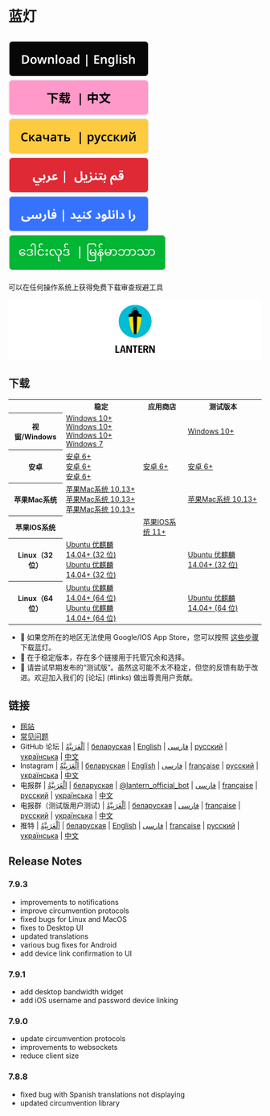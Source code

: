 # 蓝灯
[![en](https://github.com/getlantern/.github/blob/main/resources/English.svg)](https://github.com/getlantern/.github/blob/main/profile/README.md)
[![zh](https://github.com/getlantern/.github/blob/main/resources/Chinese.svg)](https://github.com/getlantern/.github/blob/main/profile/README.zh.md)
[![ru](https://github.com/getlantern/.github/blob/main/resources/Russian.svg)](https://github.com/getlantern/.github/blob/main/profile/README.ru.md)
[![ar](https://github.com/getlantern/.github/blob/main/resources/Arabic.svg)](https://github.com/getlantern/.github/blob/main/profile/README.ar.md)
[![fa](https://github.com/getlantern/.github/blob/main/resources/Farsi.svg)](https://github.com/getlantern/.github/blob/main/profile/README.fa.md)
[![my](https://github.com/getlantern/.github/blob/main/resources/Burmese.svg)](https://github.com/getlantern/.github/blob/main/profile/README.my.md)
---
可以在任何操作系统上获得免费下载审查规避工具

![cover page](https://github.com/getlantern/.github/blob/main/resources/cover_page.png)

## 下载
<table>
    <tr>
        <th></th>
        <th>稳定</th>
        <th>应用商店</th>
        <th>测试版本</th>
    </tr>
    <tr>
        <th>视窗/Windows</th>
        <td>
            <a href="https://gitlab.com/getlantern/lantern-binaries-mirror/-/raw/master/lantern-installer.exe">Windows 10&#43;</a> <br> 
            <a href="https://github.com/getlantern/lantern-binaries/raw/main/lantern-installer.exe">Windows 10&#43;</a> <br>
            <a href="https://s3.amazonaws.com/lantern/lantern-installer.exe">Windows 10&#43;</a> <br>
            <a href="https://github.com/getlantern/lantern-binaries/raw/main/lantern-installer-win7.exe">Windows 7</a>    
        </td>
        <td></td>
        <td>
            <a href="https://github.com/getlantern/lantern-binaries/raw/main/lantern-installer-preview.exe">Windows 10&#43;</a>
        </td>
    </tr>
    <tr>
        <th>安卓</th>
        <td>
            <a href="https://gitlab.com/getlantern/lantern-binaries-mirror/-/raw/master/lantern-installer.apk">安卓 6&#43;</a> <br>
            <a href="https://s3.amazonaws.com/lantern/lantern-installer.apk">安卓 6&#43;</a> <br>
            <a href="https://github.com/getlantern/lantern-binaries/raw/main/lantern-installer.apk">安卓 6&#43;</a>
        </td>
        <td>
            <a href="https://play.google.com/store/apps/details?id=org.getlantern.lantern">安卓 6&#43;</a>
        </td>
        <td>
            <a href="https://github.com/getlantern/lantern-binaries/raw/main/lantern-installer-preview.apk">安卓 6&#43;</a>
        </td>
    </tr>
    <tr>
        <th>苹果Mac系统</th>
        <td>
            <a href="https://gitlab.com/getlantern/lantern-binaries-mirror/-/raw/master/lantern-installer.dmg">苹果Mac系统 10.13&#43;</a> <br>
            <a href="https://github.com/getlantern/lantern-binaries/raw/main/lantern-installer.dmg">苹果Mac系统 10.13&#43;</a> <br>
            <a href="https://s3.amazonaws.com/lantern/lantern-installer.dmg">苹果Mac系统 10.13&#43;</a>
        </td>
        <td></td>
        <td>
            <a href="https://github.com/getlantern/lantern-binaries/raw/main/lantern-installer-preview.dmg">苹果Mac系统 10.13&#43;</a>
        </td>
    </tr>
    <tr>
        <th>苹果IOS系统</th>
        <td></td>
        <td>
            <a href="https://apps.apple.com/app/id1457872372?l">苹果IOS系统 11&#43;</a>
        </td>
        <td></td>
    </tr>
    <tr>
        <th>Linux（32 位）</th>
        <td>
            <a href="https://github.com/getlantern/lantern-binaries/raw/main/lantern-installer-32-bit.deb">Ubuntu 优麒麟 14.04&#43; (32 位)</a> <br>
            <a href="https://s3.amazonaws.com/lantern/lantern-installer-32-bit.deb">Ubuntu 优麒麟 14.04&#43; (32 位)</a>
        </td>
        <td></td>
        <td>
            <a href="https://github.com/getlantern/lantern-binaries/raw/main/lantern-installer-preview-32-bit.deb">Ubuntu 优麒麟 14.04&#43; (32 位)</a>
        </td>
    </tr>
    <tr>
        <th>Linux（64 位）</th>
        <td>
            <a href="https://github.com/getlantern/lantern-binaries/raw/main/lantern-installer-64-bit.deb">Ubuntu 优麒麟 14.04&#43; (64 位)</a> <br>
            <a href="https://s3.amazonaws.com/lantern/lantern-installer-64-bit.deb">Ubuntu 优麒麟 14.04&#43; (64 位)</a>
        </td>
        <td></td>
        <td>
            <a href="https://github.com/getlantern/lantern-binaries/raw/main/lantern-installer-preview-64-bit.deb">Ubuntu 优麒麟 14.04&#43; (64 位)</a>
        </td>
    </tr>
</table>

- 📱 如果您所在的地区无法使用 Google/IOS App Store，您可以按照 [这些步骤](https://lantern.io/faq#use-2) 下载蓝灯。
- 🔗 在于稳定版本，存在多个链接用于托管冗余和选择。
- 🚀 请尝试早期发布的“测试版”。虽然这可能不太不稳定，但您的反馈有助于改进。欢迎加入我们的 [论坛] (#links) 做出尊贵用户贡献。

## 链接
- [网站](https://lantern.io)
- [常见问题](https://lantern.io/faq)
- GitHub 论坛 | [اَلْعَرَبِيَّةُ](https://github.com/getlantern/lantern-forum-uae/discussions) | [беларуская](https://github.com/getlantern/lantern-forum-belarus) | [English](https://github.com/getlantern/lantern-forum-en/discussions) | [فارسی](https://github.com/getlantern/lantern-forum-fa/discussions) | [русский](https://github.com/getlantern/lantern-forum-ru/discussions) | [українська](https://github.com/getlantern/lantern-forum-ukraine/discussions) | [中文](https://github.com/getlantern/lantern-forum-cn/discussions)
- Instagram | [اَلْعَرَبِيَّةُ](https://www.instagram.com/lanternio_uae/) | [беларуская](https://www.instagram.com/getlantern_belarus/) | [English](https://www.instagram.com/getlantern/) | [فارسی](https://www.instagram.com/getlantern_fa/) | [française](https://www.instagram.com/lanternio_guinea/) | [русский](https://www.instagram.com/lantern.io_ru) | [українська](https://www.instagram.com/getlantern_ua/) | [中文](https://www.instagram.com/lanternio_ch/)
- 电报群 | [اَلْعَرَبِيَّةُ](https://t.me/lantern_uae) | [беларуская](https://t.me/lantern_belarus) | [@lantern_official_bot](https://t.me/lantern_official_bot) | [فارسی](https://t.me/LanternFarsi) | [française](https://t.me/LanternGuinea) | [русский](https://t.me/lantern_russia) | [українська](https://t.me/lanternukraine) | [中文](https://t.me/lantern_china)
- 电报群（测试版用户测试) | [اَلْعَرَبِيَّةُ](https://t.me/&#43;cUgbK1eqrrE0MDQx) | [беларуская](https://t.me/&#43;bRTww4oDsrsxY2Mx) | [فارسی](https://t.me/lanternbetaIR) | [française](https://t.me/&#43;_G9WGtSTXvs3ZDQx) | [русский](https://t.me/&#43;pLVA7H6MU_Y2N2Vi) | [українська](https://t.me/&#43;c_K4oFhv7NMzZjlh) | [中文](https://t.me/&#43;n3SfwL0Ho7w1ODgz)
- 推特 | [اَلْعَرَبِيَّةُ](https://twitter.com/getlantern_UAE) | [беларуская](https://twitter.com/LanternBelarus) | [English](https://twitter.com/getlantern) | [فارسی](https://twitter.com/getlantern_fa) | [française](https://twitter.com/getlantern_gu) | [русский](https://twitter.com/Lantern_Russia) | [українська](https://twitter.com/LanternUA) | [中文](https://twitter.com/getlantern_CN)

## Release Notes
### 7.9.3
- improvements to notifications
- improve circumvention protocols
- fixed bugs for Linux and MacOS
- fixes to Desktop UI
- updated translations
- various bug fixes for Android
- add device link confirmation to UI
### 7.9.1
- add desktop bandwidth widget
- add iOS username and password device linking
### 7.9.0
- update circumvention protocols
- improvements to websockets
- reduce client size
### 7.8.8
- fixed bug with Spanish translations not displaying
- updated circumvention library

